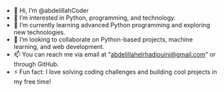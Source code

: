 - 👋 Hi, I’m @abdelillahCoder
- 👀 I’m interested in Python, programming, and technology.
- 🌱 I’m currently learning advanced Python programming and exploring new technologies.
- 💞️ I’m looking to collaborate on Python-based projects, machine learning, and web development.
- 📫 You can reach me via email at "abdelillahelrhadiouini@gmail.com" or through GitHub.
- ⚡ Fun fact:  I love solving coding challenges and building cool projects in my free time!
